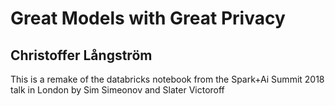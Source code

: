 # Great Models with Great Privacy

## Christoffer Långström
This is a remake of the databricks notebook from the Spark+Ai Summit 2018 talk in London by Sim Simeonov and Slater Victoroff
